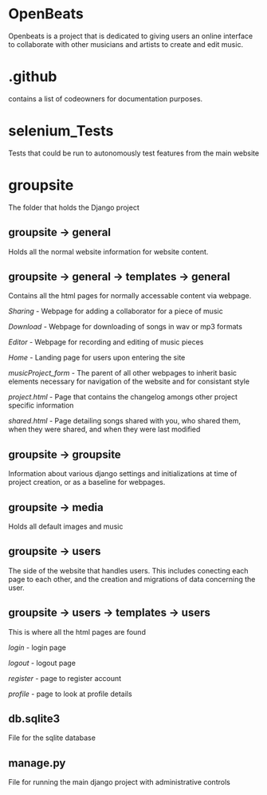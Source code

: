 # OpenBeats

Openbeats is a project that is dedicated to giving users an online interface to collaborate with other musicians and artists to create and edit music. 

.github
========
contains a list of codeowners for documentation purposes.


selenium_Tests
========
Tests that could be run to autonomously test features from the main website


groupsite
========
The folder that holds the Django project


groupsite -> general
-------
Holds all the normal website information for website content.

groupsite -> general -> templates -> general
-------
Contains all the html pages for normally accessable content via webpage.

*Sharing* - Webpage for adding a collaborator for a piece of music

*Download* - Webpage for downloading of songs in wav or mp3 formats

*Editor* - Webpage for recording and editing of music pieces

*Home* - Landing page for users upon entering the site

*musicProject_form* - The parent of all other webpages to inherit basic elements necessary for navigation of the website and for consistant style

*project.html* - Page that contains the changelog amongs other project specific information

*shared.html* - Page detailing songs shared with you, who shared them, when they were shared, and when they were last modified

groupsite -> groupsite
-------
Information about various django settings and initializations at time of project creation, or as a baseline for webpages.

groupsite -> media
-------
Holds all default images and music

groupsite -> users
-------
The side of the website that handles users. This includes conecting each page to each other, and the creation and migrations of data concerning the user.

groupsite -> users -> templates -> users 
-------
This is where all the html pages are found

*login* - login page

*logout* - logout page

*register* - page to register account

*profile* - page to look at profile details

db.sqlite3
-------
File for the sqlite database


manage.py
--------

File for running the main django project with administrative controls
